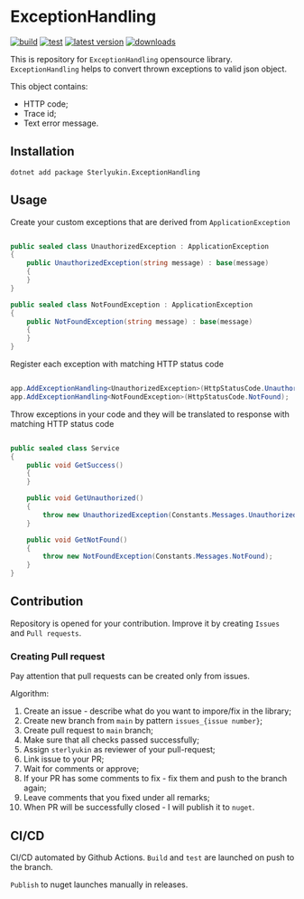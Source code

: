 # ExceptionHandling

[![build](https://github.com/sterlyukin/ExceptionHandling/actions/workflows/build.yml/badge.svg)](https://github.com/sterlyukin/ExceptionHandling/actions/workflows/build.yml)
[![test](https://github.com/sterlyukin/ExceptionHandling/actions/workflows/test.yml/badge.svg)](https://github.com/sterlyukin/ExceptionHandling/actions/workflows/test.yml)
[![latest version](https://img.shields.io/nuget/v/Sterlyukin.ExceptionHandling)](https://www.nuget.org/packages/Sterlyukin.ExceptionHandling)
[![downloads](https://img.shields.io/nuget/dt/Sterlyukin.ExceptionHandling)](https://www.nuget.org/packages/Sterlyukin.ExceptionHandling)

This is repository for `ExceptionHandling` opensource library.
`ExceptionHandling` helps to convert thrown exceptions to valid json object.

This object contains:
- HTTP code;
- Trace id;
- Text error message.

## Installation

```
dotnet add package Sterlyukin.ExceptionHandling
```

## Usage

Create your custom exceptions that are derived from `ApplicationException`

```csharp

public sealed class UnauthorizedException : ApplicationException
{
    public UnauthorizedException(string message) : base(message)
    {
    }
}

public sealed class NotFoundException : ApplicationException
{
    public NotFoundException(string message) : base(message)
    {
    }
}

```

Register each exception with matching HTTP status code

```csharp

app.AddExceptionHandling<UnauthorizedException>(HttpStatusCode.Unauthorized);
app.AddExceptionHandling<NotFoundException>(HttpStatusCode.NotFound);

```

Throw exceptions in your code and they will be translated to response with matching HTTP status code

```csharp

public sealed class Service
{
    public void GetSuccess()
    {
    }

    public void GetUnauthorized()
    {
        throw new UnauthorizedException(Constants.Messages.Unauthorized);
    }

    public void GetNotFound()
    {
        throw new NotFoundException(Constants.Messages.NotFound);
    }
}

```

## Contribution

Repository is opened for your contribution.
Improve it by creating `Issues` and `Pull requests`.

### Creating Pull request

Pay attention that pull requests can be created only from issues.

Algorithm:

1) Create an issue - describe what do you want to impore/fix in the library;
2) Create new branch from `main` by pattern `issues_{issue number}`;
3) Create pull request to `main` branch;
4) Make sure that all checks passed successfully;
5) Assign `sterlyukin` as reviewer of your pull-request;
6) Link issue to your PR;
7) Wait for comments or approve;
8) If your PR has some comments to fix - fix them and push to the branch again;
9) Leave comments that you fixed under all remarks;
10) When PR will be successfully closed - I will publish it to `nuget`.

## CI/CD

CI/CD automated by Github Actions.
`Build` and `test` are launched  on push to the branch.

`Publish` to nuget launches manually in releases.